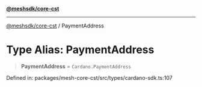 [**@meshsdk/core-cst**](../README.md)

***

[@meshsdk/core-cst](../globals.md) / PaymentAddress

# Type Alias: PaymentAddress

> **PaymentAddress** = `Cardano.PaymentAddress`

Defined in: packages/mesh-core-cst/src/types/cardano-sdk.ts:107
